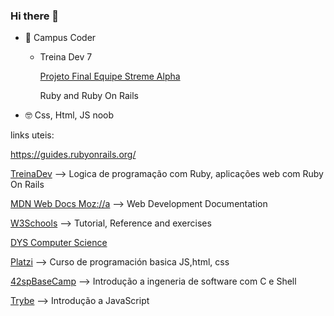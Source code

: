 ### Hi there 👋


- 🌱 Campus Coder
  - Treina Dev 7
 
     [Projeto Final Equipe Streme Alpha](https://github.com/TreinaDev/stream-alpha)
     
      Ruby and Ruby On Rails 
     
- 🤓 Css, Html, JS noob

links uteis: 

https://guides.rubyonrails.org/

[TreinaDev](https://treinadev.com.br/) --> Logica de programação com Ruby, aplicações web com Ruby On Rails

[MDN Web Docs Moz://a](https://developer.mozilla.org/) --> Web Development Documentation

[W3Schools](https://www.w3schools.com/) --> Tutorial, Reference and exercises

[DYS Computer Science](https://github.com/jamesleeat/TeachYourselfCS-ES/blob/main/TeachYourselfCS-ES.md)

[Platzi](https://platzi.com/clases/programacion-basica/) --> Curso de programación basica JS,html, css
 
[42spBaseCamp](https://www.42sp.org.br/)  --> Introdução a ingeneria de software com C e Shell
 
[Trybe](https://freecourse.betrybe.com/introducao-ao-javascript/parte-4/) --> Introdução a JavaScript
 
 


<!--
**angelasoler/angelasoler** is a ✨ _special_ ✨ repository because its `README.md` (this file) appears on your GitHub profile.

Here are some ideas to get you started:

- 🔭 I’m currently working on ...
- 🌱 I’m currently learning ...
- 👯 I’m looking to collaborate on ...
- 🤔 I’m looking for help with ...
- 💬 Ask me about ...
- 📫 How to reach me: ...
- 😄 Pronouns: ...
- ⚡ Fun fact: ...
-->
